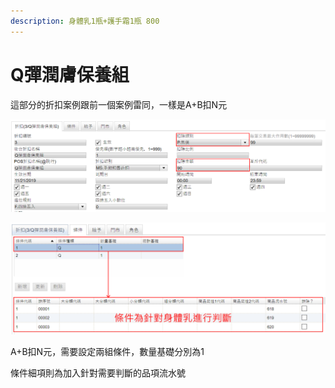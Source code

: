 ```yaml
---
description: 身體乳1瓶+護手霜1瓶 800
---
```


# Q彈潤膚保養組

這部分的折扣案例跟前一個案例雷同，一樣是A+B扣N元

![&#x6263;&#x9664;&#x985E;&#x5225;&#x70BA;P.&#x552E;&#x50F9;&#xFF1B;&#x6263;&#x9664;&#x91D1;&#x984D;&#x70BA;N&#x5143;](../../../.gitbook/assets/2_1.png)

![](../../../.gitbook/assets/2_2.png)

A+B扣N元，需要設定兩組條件，數量基礎分別為1

條件細項則為加入針對需要判斷的品項流水號


